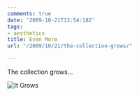 ```yaml
---
comments: true
date: '2009-10-21T13:54:18Z'
tags:
- aesthetics
title: Even More
url: "/2009/10/21/the-collection-grows/"

---
```

<p>The collection grows&hellip;</p>

![It Grows](images/2009/it-grows.png)

